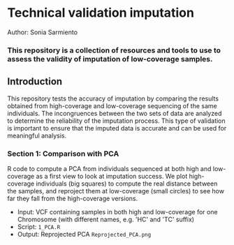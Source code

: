 # Technical validation imputation
Author: Sonia Sarmiento

### This repository is a collection of resources and tools to use to assess the validity of imputation of low-coverage samples. 

## Introduction 
This repository tests the accuracy of imputation by comparing the results obtained from high-coverage and low-coverage sequencing of the same individuals. The incongruences between the two sets of data are analyzed to determine the reliability of the imputation process. This type of validation is important to ensure that the imputed data is accurate and can be used for meaningful analysis. 

### Section 1: Comparison with PCA

R code to compute a PCA from individuals sequenced at both high and low-coverage as a first view to look at imputation success. We plot high-coverage individuals (big squares) to compute the real distance between the samples, and reproject them at low-coverage (small circles) to see how far they fall from the high-coverage versions.

* Input: VCF containing samples in both high and low-coverage for one Chromosome (with different names, e.g. 'HC' and 'TC' suffix)
* Script: ```1_PCA.R```
* Output: Reprojected PCA ```Reprojected_PCA.png```


